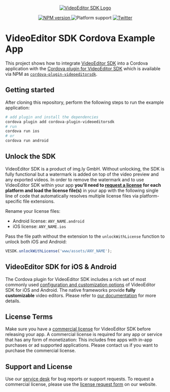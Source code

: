 <p align="center">
  <a href="https://www.photoeditorsdk.com/?utm_campaign=Projects&utm_source=Github&utm_medium=VESDK&utm_content=Cordova-Demo">
    <img src="https://video.photoeditorsdk.com/assets/img/vesdk-logo-s.svg" alt="VideoEditor SDK Logo"/>
  </a>
</p>
<p align="center">
  <a href="https://npmjs.org/package/cordova-plugin-videoeditorsdk">
    <img src="https://img.shields.io/npm/v/cordova-plugin-videoeditorsdk.svg" alt="NPM version">
  </a>
  <img src="https://img.shields.io/badge/platforms-android%20|%20ios-lightgrey.svg" alt="Platform support">
  <a href="http://twitter.com/VideoEditorSDK">
    <img src="https://img.shields.io/badge/twitter-@VideoEditorSDK-blue.svg?style=flat" alt="Twitter">
  </a>
</p>

# VideoEditor SDK Cordova Example App

This project shows how to integrate [VideoEditor SDK](https://www.videoeditorsdk.com/?utm_campaign=Projects&utm_source=Github&utm_medium=VESDK&utm_content=Cordova-Demo) into a Cordova application with the [Cordova plugin for VideoEditor SDK](https://github.com/imgly/vesdk-cordova) which is available via NPM as [`cordova-plugin-videoeditorsdk`](https://www.npmjs.com/package/cordova-plugin-videoeditorsdk).

## Getting started

After cloning this repository, perform the following steps to run the example application:

```sh
# add plugin and install the dependencies
cordova plugin add cordova-plugin-videoeditorsdk
# run
cordova run ios
# or
cordova run android
```

## Unlock the SDK

VideoEditor SDK is a product of img.ly GmbH. Without unlocking, the SDK is fully functional but a watermark is added on top of the video preview and any exported videos.
In order to remove the watermark and to use VideoEditor SDK within your app **you'll need to [request a license](https://account.photoeditorsdk.com/pricing?product=vesdk&?utm_campaign=Projects&utm_source=Github&utm_medium=VESDK&utm_content=Cordova-Demo) for each platform and load the license file(s)** in your app with the following single line of code that automatically resolves multiple license files via platform-specific file extensions.

Rename your license files:
- Android license: `ANY_NAME.android`
- iOS license: `ANY_NAME.ios`

Pass the file path without the extension to the `unlockWithLicense` function to unlock both iOS and Android:
```js
VESDK.unlockWithLicense('www/assets/ANY_NAME');
```

## VideoEditor SDK for iOS & Android

The Cordova plugin for VideoEditor SDK includes a rich set of most commonly used [configuration and customization options](https://github.com/imgly/vesdk-cordova/blob/master/types/configuration.ts) of VideoEditor SDK for iOS and Android. The native frameworks provide **fully customizable** video editors. Please refer to [our documentation](https://docs.videoeditorsdk.com/?utm_campaign=Projects&utm_source=Github&utm_medium=VESDK&utm_content=Cordova-Demo) for more details.

## License Terms

Make sure you have a [commercial license](https://account.photoeditorsdk.com/pricing?product=vesdk&?utm_campaign=Projects&utm_source=Github&utm_medium=VESDK&utm_content=Cordova-Demo) for VideoEditor SDK before releasing your app.
A commercial license is required for any app or service that has any form of monetization: This includes free apps with in-app purchases or ad supported applications. Please contact us if you want to purchase the commercial license.

## Support and License

Use our [service desk](http://support.videoeditorsdk.com) for bug reports or support requests. To request a commercial license, please use the [license request form](https://account.photoeditorsdk.com/pricing?product=vesdk&?utm_campaign=Projects&utm_source=Github&utm_medium=VESDK&utm_content=Cordova-Demo) on our website.
